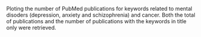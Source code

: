 Ploting the number of PubMed publications for keywords related to mental disoders (depression, anxiety and schizophrenia) and cancer. Both the total of publications and the number of publications with the keywords in title only were retrieved.
